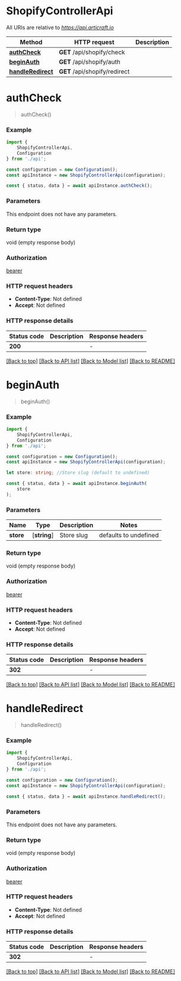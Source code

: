 # ShopifyControllerApi

All URIs are relative to *https://api.articraft.io*

|Method | HTTP request | Description|
|------------- | ------------- | -------------|
|[**authCheck**](#authcheck) | **GET** /api/shopify/check | |
|[**beginAuth**](#beginauth) | **GET** /api/shopify/auth | |
|[**handleRedirect**](#handleredirect) | **GET** /api/shopify/redirect | |

# **authCheck**
> authCheck()


### Example

```typescript
import {
    ShopifyControllerApi,
    Configuration
} from './api';

const configuration = new Configuration();
const apiInstance = new ShopifyControllerApi(configuration);

const { status, data } = await apiInstance.authCheck();
```

### Parameters
This endpoint does not have any parameters.


### Return type

void (empty response body)

### Authorization

[bearer](../README.md#bearer)

### HTTP request headers

 - **Content-Type**: Not defined
 - **Accept**: Not defined


### HTTP response details
| Status code | Description | Response headers |
|-------------|-------------|------------------|
|**200** |  |  -  |

[[Back to top]](#) [[Back to API list]](../README.md#documentation-for-api-endpoints) [[Back to Model list]](../README.md#documentation-for-models) [[Back to README]](../README.md)

# **beginAuth**
> beginAuth()


### Example

```typescript
import {
    ShopifyControllerApi,
    Configuration
} from './api';

const configuration = new Configuration();
const apiInstance = new ShopifyControllerApi(configuration);

let store: string; //Store slug (default to undefined)

const { status, data } = await apiInstance.beginAuth(
    store
);
```

### Parameters

|Name | Type | Description  | Notes|
|------------- | ------------- | ------------- | -------------|
| **store** | [**string**] | Store slug | defaults to undefined|


### Return type

void (empty response body)

### Authorization

[bearer](../README.md#bearer)

### HTTP request headers

 - **Content-Type**: Not defined
 - **Accept**: Not defined


### HTTP response details
| Status code | Description | Response headers |
|-------------|-------------|------------------|
|**302** |  |  -  |

[[Back to top]](#) [[Back to API list]](../README.md#documentation-for-api-endpoints) [[Back to Model list]](../README.md#documentation-for-models) [[Back to README]](../README.md)

# **handleRedirect**
> handleRedirect()


### Example

```typescript
import {
    ShopifyControllerApi,
    Configuration
} from './api';

const configuration = new Configuration();
const apiInstance = new ShopifyControllerApi(configuration);

const { status, data } = await apiInstance.handleRedirect();
```

### Parameters
This endpoint does not have any parameters.


### Return type

void (empty response body)

### Authorization

[bearer](../README.md#bearer)

### HTTP request headers

 - **Content-Type**: Not defined
 - **Accept**: Not defined


### HTTP response details
| Status code | Description | Response headers |
|-------------|-------------|------------------|
|**302** |  |  -  |

[[Back to top]](#) [[Back to API list]](../README.md#documentation-for-api-endpoints) [[Back to Model list]](../README.md#documentation-for-models) [[Back to README]](../README.md)

